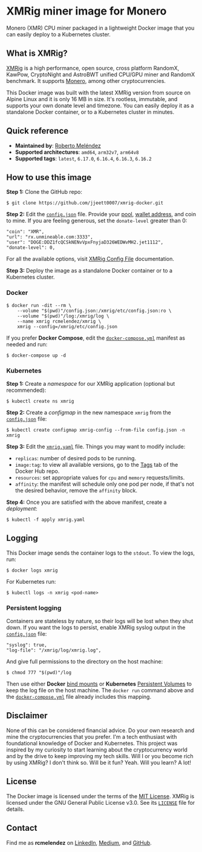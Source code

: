 # XMRig miner image for Monero
Monero (XMR) CPU miner packaged in a lightweight Docker image that you can easily deploy to a Kubernetes cluster.


## What is XMRig?
[XMRig](https://xmrig.com/miner) is a high performance, open source, cross platform RandomX, KawPow, CryptoNight and AstroBWT unified CPU/GPU miner and RandomX benchmark. It supports [Monero](https://www.getmonero.org/), among other cryptocurrencies. 

This Docker image was built with the latest XMRig version from source on Alpine Linux and it is only 16 MB in size. It's rootless, immutable, and supports your own donate level and timezone. You can easily deploy it as a standalone Docker container, or to a Kubernetes cluster in minutes.


## Quick reference
- **Maintained by**: [Roberto Meléndez](https://medium.com/@rcmelendez)
- **Supported architectures**: `amd64`, `arm32v7`, `arm64v8`
- **Supported tags**: `latest`, `6.17.0`, `6.16.4`, `6.16.3`, `6.16.2`


## How to use this image

**Step 1:** Clone the GitHub repo:
```
$ git clone https://github.com/jjeett0007/xmrig-docker.git
```

**Step 2:** Edit the [`config.json`](https://github.com/rcmelendez/xmrig-docker/blob/main/config.json) file. Provide your [pool](http://moneropools.com/), [wallet address](https://web.getmonero.org/downloads/), and coin to mine. If you are feeling generous, set the `donate-level` greater than 0:
```
"coin": "XMR",
"url": "rx.unmineable.com:3333",
"user": "DOGE:DDZ1fcQCSkNENvVpxFnyjaD326WEDWvMH2.jet1112",
"donate-level": 0,
```
For all the available options, visit [XMRig Config File](https://xmrig.com/docs/miner/config) documentation. 

**Step 3:** Deploy the image as a standalone Docker container or to a Kubernetes cluster.

### Docker
```
$ docker run -dit --rm \
    --volume "$(pwd)"/config.json:/xmrig/etc/config.json:ro \
    --volume "$(pwd)"/log:/xmrig/log \
    --name xmrig rcmelendez/xmrig \
    xmrig --config=/xmrig/etc/config.json
```
If you prefer **Docker Compose**, edit the [`docker-compose.yml`](https://github.com/rcmelendez/xmrig-docker/blob/main/docker-compose.yml) manifest as needed and run:
```
$ docker-compose up -d
```

### Kubernetes
**Step 1:** Create a *namespace* for our XMRig application (optional but recommended):
```
$ kubectl create ns xmrig
``` 
**Step 2:** Create a *configmap* in the new namespace `xmrig` from the [`config.json`](https://github.com/rcmelendez/xmrig-docker/blob/main/config.json) file:
```
$ kubectl create configmap xmrig-config --from-file config.json -n xmrig
```
**Step 3:** Edit the [`xmrig.yaml`](https://github.com/rcmelendez/xmrig-docker/blob/main/xmrig.yaml) file. Things you may want to modify include:
- `replicas`: number of desired pods to be running.
- `image:tag`: to view all available versions, go to the [Tags](https://hub.docker.com/r/rcmelendez/xmrig/tags) tab of the Docker Hub repo.
- `resources`: set appropriate values for `cpu` and `memory` requests/limits.
- `affinity`: the manifest will schedule only one pod per node, if that's not the desired behavior, remove the `affinity` block.

**Step 4:** Once you are satisfied with the above manifest, create a *deployment*:
```
$ kubectl -f apply xmrig.yaml
```


## Logging
This Docker image sends the container logs to the `stdout`. To view the logs, run:

```
$ docker logs xmrig
```

For Kubernetes run:
```
$ kubectl logs -n xmrig <pod-name> 
```
### Persistent logging
Containers are stateless by nature, so their logs will be lost when they shut down. If you want the logs to persist, enable XMRig syslog output in the [`config.json`](https://github.com/rcmelendez/xmrig-docker/blob/main/config.json) file: 
```
"syslog": true,
"log-file": "/xmrig/log/xmrig.log",
```
And give full permissions to the directory on the host machine:
```
$ chmod 777 "$(pwd)"/log
```

Then use either **Docker** [bind mounts](https://docs.docker.com/storage/bind-mounts/) or **Kubernetes** [Persistent Volumes](https://kubernetes.io/docs/concepts/storage/persistent-volumes/) to keep the log file on the host machine. The `docker run` command above and the [`docker-compose.yml`](https://github.com/rcmelendez/xmrig-docker/blob/main/docker-compose.yml) file already includes this mapping. 


## Disclaimer
None of this can be considered financial advice. Do your own research and mine the cryptocurrencies that you prefer. I'm a tech enthusiast with foundational knowledge of Docker and Kubernetes. This project was inspired by my curiosity to start learning about the cryptocurrency world and by the drive to keep improving my tech skills. Will I or you become rich by using XMRig? I don't think so. Will be it fun? Yeah. Will you learn? A lot!


## License
The Docker image is licensed under the terms of the [MIT License](https://github.com/rcmelendez/xmrig-docker/blob/main/LICENSE). XMRig is licensed under the GNU General Public License v3.0. See its [`LICENSE`](https://github.com/xmrig/xmrig/blob/master/LICENSE) file for details.


## Contact 
Find me as __rcmelendez__ on [LinkedIn](https://www.linkedin.com/in/rcmelendez/), [Medium](https://medium.com/@rcmelendez), and [GitHub](https://github.com/rcmelendez/).
